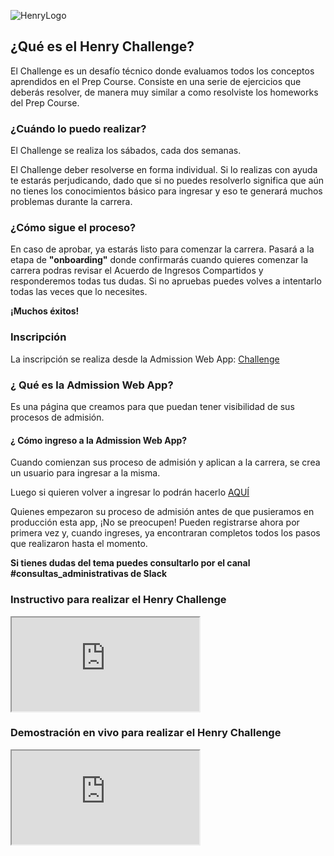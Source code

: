 ![HenryLogo](https://d31uz8lwfmyn8g.cloudfront.net/Assets/logo-henry-white-lg.png)


<!--# ANALYTICS:-->
<!-- Google tag (gtag.js) -->
<script async src="https://www.googletagmanager.com/gtag/js?id=UA-161500899-3">
</script>
<script>
  window.dataLayer = window.dataLayer || [];
  function gtag(){dataLayer.push(arguments);}
  gtag('js', new Date());
  gtag('config', 'UA-161500899-3');
</script>

<!--# GOOGLE TAG MANAGER-->
<!--# HEAD-->
<!-- Google Tag Manager -->
<script>
  (function(w,d,s,l,i){w[l]=w[l]||[];w[l].push({'gtm.start':
  new Date().getTime(),event:'gtm.js'});var f=d.getElementsByTagName(s)[0],
  j=d.createElement(s),dl=l!='dataLayer'?'&l='+l:'';j.async=true;j.src=
  'https://www.googletagmanager.com/gtm.js?id='+i+dl;f.parentNode.insertBefore(j,f);
  })(window,document,'script','dataLayer','GTM-5Z2JFWV');
</script>
<!-- End Google Tag Manager -->
<!--# BODY-->
<!-- Google Tag Manager (noscript) -->
<noscript>
  <iframe src="https://www.googletagmanager.com/ns.html?id=GTM-5Z2JFWV"
height="0" width="0" style="display:none;visibility:hidden">
  </iframe>
</noscript>
<!-- End Google Tag Manager (noscript) -->
<!-- Google tag (gtag.js) -->
<script async src="https://www.googletagmanager.com/gtag/js?id=G-LHV5X0V6Y9"><script>
<script>
  window.dataLayer = window.dataLayer || [];
  function gtag(){dataLayer.push(arguments);}
  gtag('js', new Date());
  gtag('config', 'G-LHV5X0V6Y9');
</script>

## ¿Qué es el Henry Challenge?

El Challenge es un desafío técnico donde evaluamos todos los conceptos aprendidos en el Prep Course. Consiste en una serie de ejercicios que deberás resolver, de manera muy similar a como resolviste los homeworks del Prep Course.

### ¿Cuándo lo puedo realizar?

El Challenge se realiza los sábados, cada dos semanas.

El Challenge deber resolverse en forma individual. Si lo realizas con ayuda te estarás perjudicando, dado que si no puedes resolverlo significa que aún no tienes los conocimientos básico para ingresar y eso te generará muchos problemas durante la carrera.

### ¿Cómo sigue el proceso?

En caso de aprobar, ya estarás listo para comenzar la carrera. Pasará a la etapa de **"onboarding"** donde confirmarás cuando quieres comenzar la carrera podras revisar el Acuerdo de Ingresos Compartidos y responderemos todas tus dudas. Si no apruebas puedes volves a intentarlo todas las veces que lo necesites.

**¡Muchos éxitos!**

### Inscripción

La inscripción se realiza desde la Admission Web App: [Challenge](https://admissions.soyhenry.com/)

### ¿ Qué es la Admission Web App?

Es una página que creamos para que puedan tener visibilidad de sus procesos de admisión.

#### ¿ Cómo ingreso a la Admission Web App?

Cuando comienzan sus proceso de admisión y aplican a la carrera, se crea un usuario para ingresar a la misma.

Luego si quieren volver a ingresar lo podrán hacerlo [AQUÍ](https://authentication.soyhenry.com/login/)

  Quienes empezaron su proceso de admisión antes de que pusieramos en producción esta app, ¡No se preocupen! Pueden registrarse ahora por primera vez y, cuando ingreses, ya encontraran completos todos los pasos que realizaron hasta el momento.

**Si tienes dudas del tema puedes consultarlo por el canal #consultas_administrativas de Slack** 


### Instructivo para realizar el Henry Challenge

<div class="iframeContainer">
  <iframe src="https://player.vimeo.com/video/733965021?h=a3ca22b336" allow="autoplay; fullscreen" allowfullscreen></iframe>
</div>

### Demostración en vivo para realizar el Henry Challenge

<div class="iframeContainer">
  <iframe src="https://player.vimeo.com/video/810698422?h=fed348f1e1" allow="autoplay; fullscreen" allowfullscreen></iframe>
</div>
